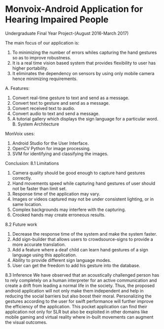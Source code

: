 # Monvoix-Android Application for Hearing Impaired People
Undergraduate Final Year Project-(August 2016-March 2017)

The main focus of our application is:
1.	To minimizing the number of errors whiles capturing the hand gestures so as to improve robustness.
2.	It is a real time vision based system that provides flexibility to user has higher portability.
3.	It eliminates the dependency on sensors by using only mobile camera hence minimizing requirements.

A.	Features:
1.	Convert real-time gesture to text and send as a message.
2.	Convert text to gesture and send as a message.
3.	Convert received text to audio.
4.	Convert audio to text and send a message.
5.	A tutorial gallery which displays the sign language for a particular word.
B.	System Architecture

MonVoix uses:
1.	Android Studio for the User Interface.
2.	OpenCV Python for image processing.
3.	SVM for identifying and classifying the images.

Conclusion:
8.1 Limitations
1. Camera quality should be good enough to capture hand gestures correctly.
2. Hand movements speed while capturing hand gestures of user should not be faster than limit set.
3. Response time of the application may vary.
4. Images or videos captured may not be under consistent lighting, or in same location.
5. Complex backgrounds may interfere with the capturing.
6. Crooked hands may create erroneous results.

8.2 Future work
1. Decrease the response time of the system and make the system faster.
2. Add sign-builder that allows users to crowdsource-signs to provide a more accurate translation.
3. Add a feature where a deaf child can learn hand gestures of a sign language using this
application.
4. Ability to provide different sign language modes.
5. User can get the freedom to add his gesture into the database.

8.3 Inference
We have observed that an acoustically challenged person has to rely completely on a human
interpreter for an active communication and create a drift from leading a normal life in the society.
Thus, the proposed android application will not only make them independent and help in reducing
the social barriers but also boost their moral. Personalizing the gestures according to the user for
swift performance will further improve the efficiency of the application. This pocket application can
find their application not only for SLR but also be exploited in other domains like mobile gaming
and virtual reality where in-built movements can augment the visual outcomes.
